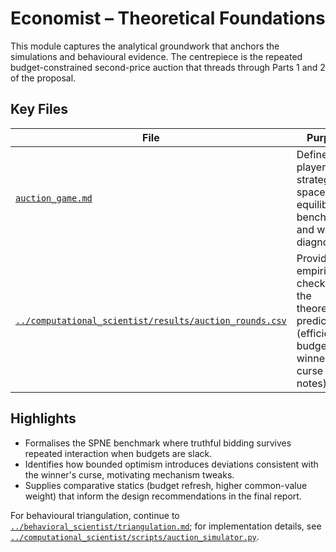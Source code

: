 # Economist – Theoretical Foundations

This module captures the analytical groundwork that anchors the simulations and behavioural evidence. The centrepiece is the repeated budget-constrained second-price auction that threads through Parts 1 and 2 of the proposal.

## Key Files

| File | Purpose |
| --- | --- |
| [`auction_game.md`](auction_game.md) | Defines players, strategy spaces, equilibrium benchmarks, and welfare diagnostics. |
| [`../computational_scientist/results/auction_rounds.csv`](../computational_scientist/results/auction_rounds.csv) | Provides empirical checks for the theoretical predictions (efficiency, budgets, winner's-curse notes). |

## Highlights

- Formalises the SPNE benchmark where truthful bidding survives repeated interaction when budgets are slack.
- Identifies how bounded optimism introduces deviations consistent with the winner's curse, motivating mechanism tweaks.
- Supplies comparative statics (budget refresh, higher common-value weight) that inform the design recommendations in the final report.

For behavioural triangulation, continue to [`../behavioral_scientist/triangulation.md`](../behavioral_scientist/triangulation.md); for implementation details, see [`../computational_scientist/scripts/auction_simulator.py`](../computational_scientist/scripts/auction_simulator.py).
